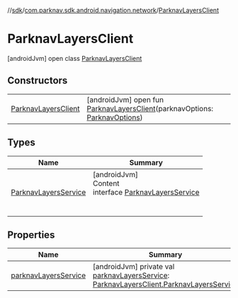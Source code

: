 //[sdk](../../../index.md)/[com.parknav.sdk.android.navigation.network](../index.md)/[ParknavLayersClient](index.md)



# ParknavLayersClient  
 [androidJvm] open class [ParknavLayersClient](index.md)   


## Constructors  
  
| | |
|---|---|
| <a name="com.parknav.sdk.android.navigation.network/ParknavLayersClient/ParknavLayersClient/#com.parknav.sdk.android.navigation.util.ParknavOptions/PointingToDeclaration/"></a>[ParknavLayersClient](-parknav-layers-client.md)| <a name="com.parknav.sdk.android.navigation.network/ParknavLayersClient/ParknavLayersClient/#com.parknav.sdk.android.navigation.util.ParknavOptions/PointingToDeclaration/"></a> [androidJvm] open fun [ParknavLayersClient](-parknav-layers-client.md)(parknavOptions: [ParknavOptions](../../com.parknav.sdk.android.navigation.util/-parknav-options/index.md))   <br>|


## Types  
  
|  Name |  Summary | 
|---|---|
| <a name="com.parknav.sdk.android.navigation.network/ParknavLayersClient.ParknavLayersService///PointingToDeclaration/"></a>[ParknavLayersService](-parknav-layers-service/index.md)| <a name="com.parknav.sdk.android.navigation.network/ParknavLayersClient.ParknavLayersService///PointingToDeclaration/"></a>[androidJvm]  <br>Content  <br>interface [ParknavLayersService](-parknav-layers-service/index.md)  <br><br><br>|


## Properties  
  
|  Name |  Summary | 
|---|---|
| <a name="com.parknav.sdk.android.navigation.network/ParknavLayersClient/parknavLayersService/#/PointingToDeclaration/"></a>[parknavLayersService](parknav-layers-service.md)| <a name="com.parknav.sdk.android.navigation.network/ParknavLayersClient/parknavLayersService/#/PointingToDeclaration/"></a> [androidJvm] private val [parknavLayersService](parknav-layers-service.md): [ParknavLayersClient.ParknavLayersService](-parknav-layers-service/index.md)   <br>|

